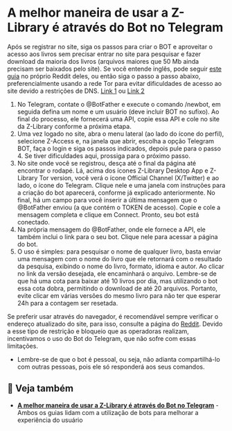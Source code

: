 # A melhor maneira de usar a Z-Library é através do Bot no Telegram

Após se registrar no site, siga os passos para criar o BOT e aproveitar o acesso aos livros sem precisar entrar no site para pesquisar e fazer download da maioria dos livros (arquivos maiores que 50 Mb ainda precisam ser baixados pelo site). Se você entende inglês, pode seguir [este guia](https://www.reddit.com/r/zlibrary/wiki/index/access/#wiki_how_to_access_zlibrary_through_your_personal_telegram_bot) no próprio Reddit deles, ou então siga o passo a passo abaixo, preferencialmente usando a rede Tor para evitar dificuldades de acesso ao site devido a restrições de DNS. [Link 1](http://bookszlibb74ugqojhzhg2a63w5i2atv5bqarulgczawnbmsb6s6qead.onion/) ou [Link 2](http://loginzlib2vrak5zzpcocc3ouizykn6k5qecgj2tzlnab5wcbqhembyd.onion/)

1. No Telegram, contate o @BotFather e execute o comando /newbot, em seguida defina um nome e um usuário (deve incluir BOT no sufixo). Ao final do processo, ele fornecerá uma API, copie essa API e cole no site da Z-Library conforme a próxima etapa.
2. Uma vez logado no site, abra o menu lateral (ao lado do ícone do perfil), selecione Z-Access e, na janela que abrir, escolha a opção Telegram BOT, faça o login e siga os passos indicados, depois pule para o passo 4. Se tiver dificuldades aqui, prossiga para o próximo passo.
3. No site onde você se registrou, desça até o final da página até encontrar o rodapé. Lá, acima dos ícones Z-Library Desktop App e Z-Library Tor version, você verá o ícone Official Channel (X/Twitter) e ao lado, o ícone do Telegram. Clique nele e uma janela com instruções para a criação do bot aparecerá, conforme já explicado anteriormente. No final, há um campo para você inserir a última mensagem que o @BotFather enviou (a que contém o TOKEN de acesso). Copie e cole a mensagem completa e clique em Connect. Pronto, seu bot está conectado.
4. Na própria mensagem do @BotFather, onde ele fornece a API, ele também inclui o link para o seu bot. Clique nele para acessar a página do bot.
5. O uso é simples: para pesquisar o nome de qualquer livro, basta enviar uma mensagem com o nome do livro que ele retornará com o resultado da pesquisa, exibindo o nome do livro, formato, idioma e autor. Ao clicar no link da versão desejada, ele encaminhará o arquivo. Lembre-se de que há uma cota para baixar até 10 livros por dia, mas utilizando o bot essa cota dobra, permitindo o download de até 20 arquivos. Portanto, evite clicar em várias versões do mesmo livro para não ter que esperar 24h para a contagem ser resetada.

Se preferir usar através do navegador, é recomendável sempre verificar o endereço atualizado do site, para isso, consulte a página do [Reddit](https://www.reddit.com/r/zlibrary/wiki/index/access/#wiki_how_to_access_zlibrary_through_your_browser). Devido a esse tipo de restrição e bloqueio que as operadoras realizam, incentivamos o uso do Bot do Telegram, que não sofre com essas limitações.

- Lembre-se de que o bot é pessoal, ou seja, não adianta compartilhá-lo com outras pessoas, pois ele só responderá aos seus comandos.

## 🔗 Veja também

- **[A melhor maneira de usar a Z-Library é através do Bot no Telegram](/vault/outros/zlibrary)** - Ambos os guias lidam com a utilização de bots para melhorar a experiência do usuário
